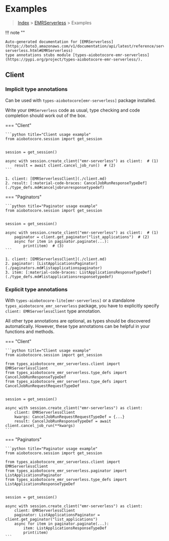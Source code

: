 # Examples

> [Index](../README.md) > [EMRServerless](./README.md) > Examples

!!! note ""

    Auto-generated documentation for [EMRServerless](https://boto3.amazonaws.com/v1/documentation/api/latest/reference/services/emr-serverless.html#EMRServerless)
    type annotations stubs module [types-aiobotocore-emr-serverless](https://pypi.org/project/types-aiobotocore-emr-serverless/).

## Client

### Implicit type annotations

Can be used with `types-aiobotocore[emr-serverless]` package installed.

Write your `EMRServerless` code as usual,
type checking and code completion should work out of the box.



=== "Client"

    ```python title="Client usage example"
    from aiobotocore.session import get_session


    session = get_session()

    async with session.create_client("emr-serverless") as client:  # (1)
        result = await client.cancel_job_run()  # (2)
    ```

    1. client: [EMRServerlessClient](./client.md)
    2. result: [:material-code-braces: CancelJobRunResponseTypeDef](./type_defs.md#canceljobrunresponsetypedef) 



=== "Paginators"

    ```python title="Paginator usage example"
    from aiobotocore.session import get_session


    session = get_session()

    async with session.create_client("emr-serverless") as client:  # (1)
        paginator = client.get_paginator("list_applications")  # (2)
        async for item in paginator.paginate(...):
            print(item)  # (3)
    ```

    1. client: [EMRServerlessClient](./client.md)
    2. paginator: [ListApplicationsPaginator](./paginators.md#listapplicationspaginator)
    3. item: [:material-code-braces: ListApplicationsResponseTypeDef](./type_defs.md#listapplicationsresponsetypedef) 




### Explicit type annotations

With `types-aiobotocore-lite[emr-serverless]`
or a standalone `types_aiobotocore_emr_serverless` package, you have to explicitly specify
`client: EMRServerlessClient` type annotation.

All other type annotations are optional, as types should be discovered automatically.
However, these type annotations can be helpful in your functions and methods.


=== "Client"

    ```python title="Client usage example"
    from aiobotocore.session import get_session

    from types_aiobotocore_emr_serverless.client import EMRServerlessClient
    from types_aiobotocore_emr_serverless.type_defs import CancelJobRunResponseTypeDef
    from types_aiobotocore_emr_serverless.type_defs import CancelJobRunRequestRequestTypeDef


    session = get_session()

    async with session.create_client("emr-serverless") as client:
        client: EMRServerlessClient
        kwargs: CancelJobRunRequestRequestTypeDef = {...}
        result: CancelJobRunResponseTypeDef = await client.cancel_job_run(**kwargs)
    ```



=== "Paginators"

    ```python title="Paginator usage example"
    from aiobotocore.session import get_session

    from types_aiobotocore_emr_serverless.client import EMRServerlessClient
    from types_aiobotocore_emr_serverless.paginator import ListApplicationsPaginator
    from types_aiobotocore_emr_serverless.type_defs import ListApplicationsResponseTypeDef


    session = get_session()

    async with session.create_client("emr-serverless") as client:
        client: EMRServerlessClient
        paginator: ListApplicationsPaginator = client.get_paginator("list_applications")
        async for item in paginator.paginate(...):
            item: ListApplicationsResponseTypeDef
            print(item)
    ```



